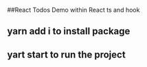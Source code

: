 ##React Todos Demo within React ts and hook
## yarn add i to install package
## yart start to run the project

